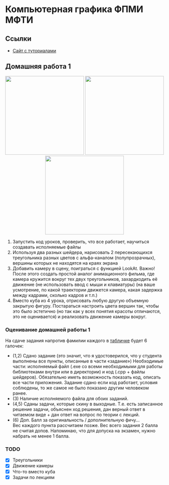 # Компьютерная графика ФПМИ МФТИ
## Ссылки
- [Сайт с туториалами](http://www.opengl-tutorial.org/ru/)
## Домашняя работа 1
<p float="left" align="center">
  <img src="https://github.com/Khaymon/mipt-2022-computer-graphics/blob/master/homework1/triangles/Triangles.png" width="250" height="250" />
  <img src="https://github.com/Khaymon/mipt-2022-computer-graphics/blob/camera_movement/homework1/camera_movement/Triangles.gif" width="250" height="250" />
  <img src="https://github.com/Khaymon/mipt-2022-computer-graphics/blob/master/homework1/instead_of_cube/T.gif" width="250" height="250" />
</p>  

1. Запустить код уроков, проверить, что все работает, научиться создавать исполняемые файлы
2. Используя два разных шейдера, нарисовать 2 пересекающихся треугольника разных цветов с альфа-каналом (полупрозрачных), вершины которых не находятся на краях экрана
3. Добавить камеру в сцену, поиграться с функцией LookAt. Важно! После этого создать простой аналог анимационного фильма, где камера кружится вокруг тех двух треугольников, захардкодить её движение (не использовать ввод с мыши и клавиатуры)  (на ваше усмотрение, по какой траектории движется камера, какая задержка между кадрами, сколько кадров и т.п.)
4. Вместо куба из 4 урока, отрисовать любую другую объемную закрытую фигуру. Постараться настроить цвета вершин так, чтобы это было эстетично (но так как у всех понятия красоты отличаются, это не оценивается) и реализовать движение камеры вокруг.
### Оценивание домашней работы 1
На сдаче задания напротив фамилии каждого в [табличке](https://docs.google.com/spreadsheets/d/189_4597-jgIL-3nmXVoaYK-P0_RrbIyHWBmGnprwCsw/edit) будет 6 галочек:
- (1,2) Сдано задание (это значит, что я удостоверился, что у студента выполнены все пункты, описанные в части «задание») Необходимые части: исполняемый файл (.exe со всеми необходимыми для работы библиотеками внутри или в директории) и код (.сpp + файлы шейдеров). Обязательно иметь возможность показать код, описать все части приложения. Задание сдано если код работает, условия соблюдены, то же самое не было показано другим человеком ранее.
- (3) Наличие исполняемого файла для обоих заданий.
- (4,5) Сданы задачи, которые скину в выходные. Т.е. есть записанное решение задачи, объяснен ход решения, дан верный ответ в читаемом виде + дан ответ на вопрос по теории с лекций.
- (6) Доп. Балл за оригинальность / дополнительную фичу...  
Вес каждого пункта рассчитаем позже. Вес всего задания 2 балла не считая допов. Напоминаю, что для допуска на экзамен, нужно набрать не менее 1 балла.
### TODO
- [X] Треугольники
- [X] Движение камеры
- [X] Что-то вместо куба
- [X] Задачи по лекциям
